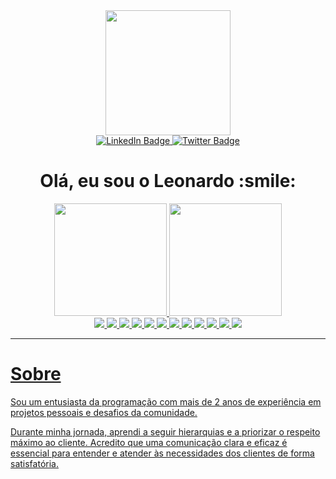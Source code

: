 <div id="header" align="center">
  <img src="https://media.giphy.com/media/Yfl7CS7vQqnebA69aH/giphy.gif" width="200"/>
  <div id="badges">
  <a href="https://www.linkedin.com/in/leonardo-torres-rodrigues/">
    <img src="https://img.shields.io/badge/LinkedIn-blue?style=for-the-badge&logo=linkedin&logoColor=white" alt="LinkedIn Badge"/>
  </a>
  <a href="https://twitter.com/vaci_leo">
    <img src="https://img.shields.io/badge/Twitter-blue?style=for-the-badge&logo=twitter&logoColor=white" alt="Twitter Badge"/>
  </a>
</div>
  <H1>Olá, eu sou o Leonardo :smile: </H1>
</div>

<div align="center">
  <a href="https://github.com/LeonardoTorresRodrigues">
  <img height="180em" src="https://github-readme-stats.vercel.app/api?username=LeonardoTorresRodrigues&count_private=true&show_icons=true&theme=tokyonight">
  <img height="180em" src="https://github-readme-stats.vercel.app/api/top-langs/?username=LeonardoTorresRodrigues&layout=compact&theme=tokyonight">
</div>
  
  <div align="center">
    <img src="https://img.shields.io/badge/react-%2320232a.svg?style=for-the-badge&logo=react&logoColor=%2361DAFB">
    <img src="https://img.shields.io/badge/javascript-%23323330.svg?style=for-the-badge&logo=javascript&logoColor=%23F7DF1E">
    <img src="https://img.shields.io/badge/typescript-%23007ACC.svg?style=for-the-badge&logo=typescript&logoColor=white">
    <img src="https://img.shields.io/badge/node.js-6DA55F?style=for-the-badge&logo=node.js&logoColor=white">
    <img src="https://img.shields.io/badge/html5-%23E34F26.svg?style=for-the-badge&logo=html5&logoColor=white">
    <img src="https://img.shields.io/badge/css3-%231572B6.svg?style=for-the-badge&logo=css3&logoColor=white">
    <img src="https://img.shields.io/badge/styled--components-DB7093?style=for-the-badge&logo=styled-components&logoColor=white">
    <img src="https://img.shields.io/badge/java-%23ED8B00.svg?style=for-the-badge&logo=java&logoColor=white">
    <img src="https://img.shields.io/badge/docker-%230db7ed.svg?style=for-the-badge&logo=docker&logoColor=white">
    <img src="https://img.shields.io/badge/Insomnia-black?style=for-the-badge&logo=insomnia&logoColor=5849BE">
    <img src="https://img.shields.io/badge/mysql-%2300f.svg?style=for-the-badge&logo=mysql&logoColor=white">
    <img src="https://img.shields.io/badge/-jest-%23C21325?style=for-the-badge&logo=jest&logoColor=white">
   </div>
  
  ---
  
  # Sobre

Sou um entusiasta da programação com mais de 2 anos de experiência em projetos pessoais e desafios da comunidade.

Durante minha jornada, aprendi a seguir hierarquias e a priorizar o respeito máximo ao cliente. Acredito que uma comunicação clara e eficaz é essencial para entender e atender às necessidades dos clientes de forma satisfatória.
